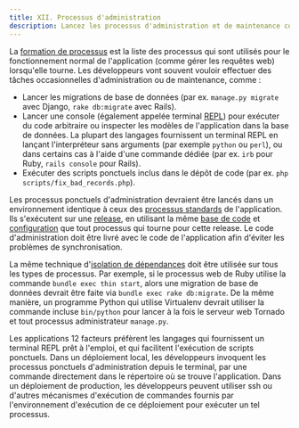 ```yaml
---
title: XII. Processus d'administration
description: Lancez les processus d'administration et de maintenance comme des one-off-processes
---
```

La [formation de processus](./concurrency) est la liste des processus qui sont utilisés pour le fonctionnement normal de l'application (comme gérer les requêtes web) lorsqu'elle tourne. Les développeurs vont souvent vouloir effectuer des tâches occasionnelles d'administration ou de maintenance, comme :

* Lancer les migrations de base de données (par ex. `manage.py migrate` avec Django, `rake db:migrate` avec Rails).
* Lancer une console (également appelée terminal [REPL](http://en.wikipedia.org/wiki/Read-eval-print_loop)) pour exécuter du code arbitraire ou inspecter les modèles de l'application dans la base de données. La plupart des langages fournissent un terminal REPL en lançant l'interpréteur sans arguments (par exemple `python` ou `perl`), ou dans certains cas à l'aide d'une commande dédiée (par ex. `irb` pour Ruby, `rails console` pour Rails).
* Exécuter des scripts ponctuels inclus dans le dépôt de code (par ex. `php scripts/fix_bad_records.php`).

Les processus ponctuels d'administration devraient être lancés dans un environnement identique à ceux des [processus standards](./processes) de l'application. Ils s'exécutent sur une [release](./build-release-run), en utilisant la même [base de code](./codebase) et [configuration](./config) que tout processus qui tourne pour cette release. Le code d'administration doit être livré avec le code de l'application afin d'éviter les problèmes de synchronisation.

La même technique d'[isolation de dépendances](./dependencies) doit être utilisée sur tous les types de processus. Par exemple, si le processus web de Ruby utilise la commande `bundle exec thin start`, alors une migration de base de données devrait être faite via `bundle exec rake db:migrate`. De la même manière, un programme Python qui utilise Virtualenv devrait utiliser la commande incluse `bin/python` pour lancer à la fois le serveur web Tornado et tout processus administrateur `manage.py`.

Les applications 12 facteurs préfèrent les langages qui fournissent un terminal REPL prêt à l'emploi, et qui facilitent l'exécution de scripts ponctuels. Dans un déploiement local, les développeurs invoquent les processus ponctuels d'administration depuis le terminal, par une commande directement dans le répertoire où se trouve l'application. Dans un déploiement de production, les développeurs peuvent utiliser ssh ou d'autres mécanismes d'exécution de commandes fournis par l'environnement d'exécution de ce déploiement pour exécuter un tel processus.
